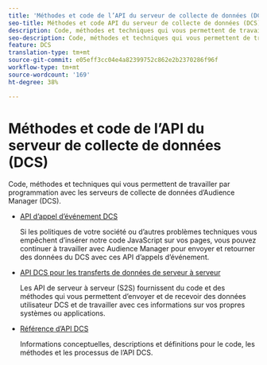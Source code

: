 ```yaml
---
title: 'Méthodes et code de l’API du serveur de collecte de données (DCS) '
seo-title: Méthodes et code API du serveur de collecte de données (DCS) pour Adobe Audience Manager (AAM)
description: Code, méthodes et techniques qui vous permettent de travailler par programmation avec les serveurs de collecte de données d’Audience Manager (DCS).
seo-description: Code, méthodes et techniques qui vous permettent de travailler par programmation avec les serveurs de collecte de données d’Audience Manager (DCS).
feature: DCS
translation-type: tm+mt
source-git-commit: e05eff3cc04e4a82399752c862e2b2370286f96f
workflow-type: tm+mt
source-wordcount: '169'
ht-degree: 38%

---
```



# Méthodes et code de l’API du serveur de collecte de données (DCS) 

Code, méthodes et techniques qui vous permettent de travailler par programmation avec les serveurs de collecte de données d’Audience Manager (DCS).

* [API d’appel d’événement DCS](/help/using/api/dcs-intro/dcs-event-calls/dcs-event-calls.md)

   Si les politiques de votre société ou d’autres problèmes techniques vous empêchent d’insérer notre code JavaScript sur vos pages, vous pouvez continuer à travailler avec Audience Manager pour envoyer et retourner des données du DCS avec ces API d’appels d’événement.

* [API DCS pour les transferts de données de serveur à serveur](/help/using/api/dcs-intro/dcs-s2s/dcs-s2s.md)

   Les API de serveur à serveur (S2S) fournissent du code et des méthodes qui vous permettent d’envoyer et de recevoir des données utilisateur DCS et de travailler avec ces informations sur vos propres systèmes ou applications.

* [Référence d’API DCS ](/help/using/api/dcs-intro/dcs-api-reference/dcs-api-methods.md)

   Informations conceptuelles, descriptions et définitions pour le code, les méthodes et les processus de l’API DCS.